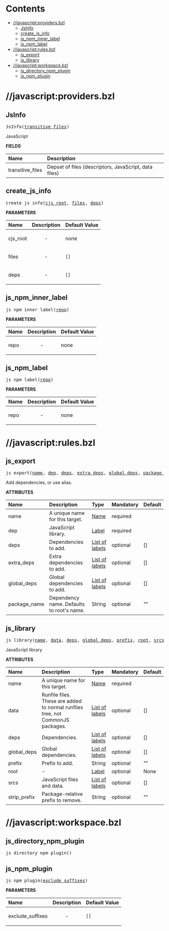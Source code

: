 # Contents

<!-- START doctoc generated TOC please keep comment here to allow auto update -->
<!-- DON'T EDIT THIS SECTION, INSTEAD RE-RUN doctoc TO UPDATE -->

- [//javascript:providers.bzl](#javascriptprovidersbzl)
  - [JsInfo](#jsinfo)
  - [create_js_info](#create_js_info)
  - [js_npm_inner_label](#js_npm_inner_label)
  - [js_npm_label](#js_npm_label)
- [//javascript:rules.bzl](#javascriptrulesbzl)
  - [js_export](#js_export)
  - [js_library](#js_library)
- [//javascript:workspace.bzl](#javascriptworkspacebzl)
  - [js_directory_npm_plugin](#js_directory_npm_plugin)
  - [js_npm_plugin](#js_npm_plugin)

<!-- END doctoc generated TOC please keep comment here to allow auto update -->

# //javascript:providers.bzl

<!-- Generated with Stardoc: http://skydoc.bazel.build -->

<a id="#JsInfo"></a>

## JsInfo

<pre>
JsInfo(<a href="#JsInfo-transitive_files">transitive_files</a>)
</pre>

JavaScript

**FIELDS**

| Name                                                 | Description                                           |
| :--------------------------------------------------- | :---------------------------------------------------- |
| <a id="JsInfo-transitive_files"></a>transitive_files | Depset of files (descriptors, JavaScript, data files) |

<a id="#create_js_info"></a>

## create_js_info

<pre>
create_js_info(<a href="#create_js_info-cjs_root">cjs_root</a>, <a href="#create_js_info-files">files</a>, <a href="#create_js_info-deps">deps</a>)
</pre>

**PARAMETERS**

| Name                                         | Description               | Default Value   |
| :------------------------------------------- | :------------------------ | :-------------- |
| <a id="create_js_info-cjs_root"></a>cjs_root | <p align="center"> - </p> | none            |
| <a id="create_js_info-files"></a>files       | <p align="center"> - </p> | <code>[]</code> |
| <a id="create_js_info-deps"></a>deps         | <p align="center"> - </p> | <code>[]</code> |

<a id="#js_npm_inner_label"></a>

## js_npm_inner_label

<pre>
js_npm_inner_label(<a href="#js_npm_inner_label-repo">repo</a>)
</pre>

**PARAMETERS**

| Name                                     | Description               | Default Value |
| :--------------------------------------- | :------------------------ | :------------ |
| <a id="js_npm_inner_label-repo"></a>repo | <p align="center"> - </p> | none          |

<a id="#js_npm_label"></a>

## js_npm_label

<pre>
js_npm_label(<a href="#js_npm_label-repo">repo</a>)
</pre>

**PARAMETERS**

| Name                               | Description               | Default Value |
| :--------------------------------- | :------------------------ | :------------ |
| <a id="js_npm_label-repo"></a>repo | <p align="center"> - </p> | none          |

# //javascript:rules.bzl

<!-- Generated with Stardoc: http://skydoc.bazel.build -->

<a id="#js_export"></a>

## js_export

<pre>
js_export(<a href="#js_export-name">name</a>, <a href="#js_export-dep">dep</a>, <a href="#js_export-deps">deps</a>, <a href="#js_export-extra_deps">extra_deps</a>, <a href="#js_export-global_deps">global_deps</a>, <a href="#js_export-package_name">package_name</a>)
</pre>

Add dependencies, or use alias.

**ATTRIBUTES**

| Name                                            | Description                               | Type                                                                        | Mandatory | Default |
| :---------------------------------------------- | :---------------------------------------- | :-------------------------------------------------------------------------- | :-------- | :------ |
| <a id="js_export-name"></a>name                 | A unique name for this target.            | <a href="https://bazel.build/docs/build-ref.html#name">Name</a>             | required  |         |
| <a id="js_export-dep"></a>dep                   | JavaScript library.                       | <a href="https://bazel.build/docs/build-ref.html#labels">Label</a>          | required  |         |
| <a id="js_export-deps"></a>deps                 | Dependencies to add.                      | <a href="https://bazel.build/docs/build-ref.html#labels">List of labels</a> | optional  | []      |
| <a id="js_export-extra_deps"></a>extra_deps     | Extra dependencies to add.                | <a href="https://bazel.build/docs/build-ref.html#labels">List of labels</a> | optional  | []      |
| <a id="js_export-global_deps"></a>global_deps   | Global dependencies to add.               | <a href="https://bazel.build/docs/build-ref.html#labels">List of labels</a> | optional  | []      |
| <a id="js_export-package_name"></a>package_name | Dependency name. Defaults to root's name. | String                                                                      | optional  | ""      |

<a id="#js_library"></a>

## js_library

<pre>
js_library(<a href="#js_library-name">name</a>, <a href="#js_library-data">data</a>, <a href="#js_library-deps">deps</a>, <a href="#js_library-global_deps">global_deps</a>, <a href="#js_library-prefix">prefix</a>, <a href="#js_library-root">root</a>, <a href="#js_library-srcs">srcs</a>, <a href="#js_library-strip_prefix">strip_prefix</a>)
</pre>

JavaScript library

**ATTRIBUTES**

| Name                                             | Description                                                                    | Type                                                                        | Mandatory | Default |
| :----------------------------------------------- | :----------------------------------------------------------------------------- | :-------------------------------------------------------------------------- | :-------- | :------ |
| <a id="js_library-name"></a>name                 | A unique name for this target.                                                 | <a href="https://bazel.build/docs/build-ref.html#name">Name</a>             | required  |         |
| <a id="js_library-data"></a>data                 | Runfile files. These are added to normal runfiles tree, not CommonJS packages. | <a href="https://bazel.build/docs/build-ref.html#labels">List of labels</a> | optional  | []      |
| <a id="js_library-deps"></a>deps                 | Dependencies.                                                                  | <a href="https://bazel.build/docs/build-ref.html#labels">List of labels</a> | optional  | []      |
| <a id="js_library-global_deps"></a>global_deps   | Global dependencies.                                                           | <a href="https://bazel.build/docs/build-ref.html#labels">List of labels</a> | optional  | []      |
| <a id="js_library-prefix"></a>prefix             | Prefix to add.                                                                 | String                                                                      | optional  | ""      |
| <a id="js_library-root"></a>root                 | -                                                                              | <a href="https://bazel.build/docs/build-ref.html#labels">Label</a>          | optional  | None    |
| <a id="js_library-srcs"></a>srcs                 | JavaScript files and data.                                                     | <a href="https://bazel.build/docs/build-ref.html#labels">List of labels</a> | optional  | []      |
| <a id="js_library-strip_prefix"></a>strip_prefix | Package-relative prefix to remove.                                             | String                                                                      | optional  | ""      |

# //javascript:workspace.bzl

<!-- Generated with Stardoc: http://skydoc.bazel.build -->

<a id="#js_directory_npm_plugin"></a>

## js_directory_npm_plugin

<pre>
js_directory_npm_plugin()
</pre>

<a id="#js_npm_plugin"></a>

## js_npm_plugin

<pre>
js_npm_plugin(<a href="#js_npm_plugin-exclude_suffixes">exclude_suffixes</a>)
</pre>

**PARAMETERS**

| Name                                                        | Description               | Default Value   |
| :---------------------------------------------------------- | :------------------------ | :-------------- |
| <a id="js_npm_plugin-exclude_suffixes"></a>exclude_suffixes | <p align="center"> - </p> | <code>[]</code> |
